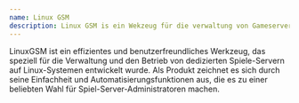 ```yaml
---
name: Linux GSM
description: Linux GSM is ein Wekzeug für die verwaltung von Gameservern auf Linux. Es macht es einfach eine Vielzahl von Servern bereitzustellen.
---
```


LinuxGSM ist ein effizientes und benutzerfreundliches Werkzeug, das speziell für die Verwaltung und den Betrieb von dedizierten Spiele-Servern auf Linux-Systemen entwickelt wurde. Als Produkt zeichnet es sich durch seine Einfachheit und Automatisierungsfunktionen aus, die es zu einer beliebten Wahl für Spiel-Server-Administratoren machen.
